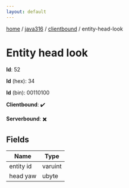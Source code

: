 ```yaml
---
layout: default
---
```


[home](/)  /  [java316](/protocol/java316)  /  [clientbound](/protocol/java316/clientbound)  /  entity-head-look

# Entity head look

**Id**: 52

**Id** (hex): 34

**Id** (bin): 00110100

**Clientbound**: ✔️

**Serverbound**: ✖️

## Fields

Name | Type
---|---
entity id | varuint
head yaw | ubyte

